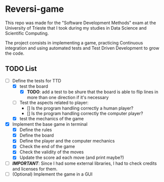 # Reversi-game
This repo was made for the "Software Development Methods" exam at the University of Trieste that I took during my studies in Data Science and Scientific Computing.

The project consists in implementing a game, practicing Continuous integration and using automated tests and Test Driven Development to grow the code.


## TODO List 

- [ ] Define the tests for TTD
  - [x] test the board 
    - [x] **TODO**: add a test to be shure that the board is able to flip lines in more than one direction if it's necessary 
  - [ ] Test the aspects related to player: 
    - [] Is the program handling correctly a human player?
    - [] Is the program handling correctly the computer player?
  - [x] test the mechanics of the game  
- [x] Implement the base game in terminal
  - [x] Define the rules
  - [x] Define the board
  - [x] Define the player and the computer mechanics
  - [x] Check the end of the game
  - [x] Check the validity of the moves
  - [x] Update the score ad each move (and print maybe?)
- [ ] **_IMPORTANT_**: Since I had some external libraries, I had to check credits and licenses for them.
- [ ] (Optional) Implement the game in a GUI
